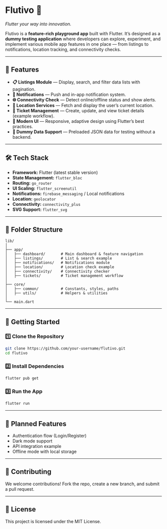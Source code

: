 # **Flutivo** 🚀

*Flutter your way into innovation.*

Flutivo is a **feature-rich playground app** built with Flutter. It’s designed as a **dummy testing application** where developers can explore, experiment, and implement various mobile app features in one place — from listings to notifications, location tracking, and connectivity checks.

---

## 📌 **Features**

* **📋 Listings Module** — Display, search, and filter data lists with pagination.
* **🔔 Notifications** — Push and in-app notification system.
* **🌐 Connectivity Check** — Detect online/offline status and show alerts.
* **📍 Location Services** — Fetch and display the user’s current location.
* **🧾 Ticket Management** — Create, update, and view ticket details (example workflow).
* **🎨 Modern UI** — Responsive, adaptive design using Flutter’s best practices.
* **🧪 Dummy Data Support** — Preloaded JSON data for testing without a backend.

---

## 🛠 **Tech Stack**

* **Framework:** Flutter (latest stable version)
* **State Management:** `flutter_bloc`
* **Routing:** `go_router`
* **UI Scaling:** `flutter_screenutil`
* **Notifications:** `firebase_messaging` / Local notifications
* **Location:** `geolocator`
* **Connectivity:** `connectivity_plus`
* **SVG Support:** `flutter_svg`

---

## 📂 **Folder Structure**

```
lib/
│
├── app/
│   ├── dashboard/       # Main dashboard & feature navigation
│   ├── listings/        # List & search example
│   ├── notifications/   # Notifications module
│   ├── location/        # Location check example
│   ├── connectivity/    # Connectivity checker
│   ├── tickets/         # Ticket management workflow
│
├── core/
│   ├── common/          # Constants, styles, paths
│   ├── utils/           # Helpers & utilities
│
└── main.dart
```

---

## 🚀 **Getting Started**

### 1️⃣ **Clone the Repository**

```bash
git clone https://github.com/your-username/flutivo.git
cd flutivo
```

### 2️⃣ **Install Dependencies**

```bash
flutter pub get
```

### 3️⃣ **Run the App**

```bash
flutter run
```

---

## 🔮 **Planned Features**

* Authentication flow (Login/Register)
* Dark mode support
* API integration example
* Offline mode with local storage

---

## 🤝 **Contributing**

We welcome contributions! Fork the repo, create a new branch, and submit a pull request.

---

## 📜 **License**

This project is licensed under the MIT License.
